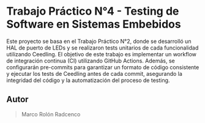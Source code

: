 # Trabajo Práctico N°4 - Testing de Software en Sistemas Embebidos 

Este proyecto se basa en el Trabajo Práctico N°2, donde se desarrolló un HAL de puerto de LEDs y se realizaron tests unitarios de cada funcionalidad utilizando Ceedling. El objetivo de este trabajo es implementar un workflow de integración continua (CI) utilizando GitHub Actions. Además, se configurarán pre-commits para  garantizar un formato de código consistente y ejecutar los tests de Ceedling antes de cada commit, asegurando la integridad del código y la automatización del proceso de testing.

## Autor
> Marco Rolón Radcenco
